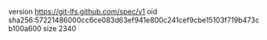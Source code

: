 version https://git-lfs.github.com/spec/v1
oid sha256:57221486000cc6ce083d63ef941e800c241cef9cbe15103f719b473cb100a600
size 2340
